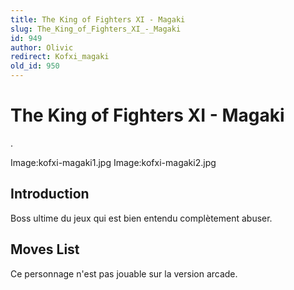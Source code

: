 ```yaml
---
title: The King of Fighters XI - Magaki
slug: The_King_of_Fighters_XI_-_Magaki
id: 949
author: Olivic
redirect: Kofxi_magaki
old_id: 950
---
```


# The King of Fighters XI - Magaki

.

Image:kofxi-magaki1.jpg Image:kofxi-magaki2.jpg

## Introduction

Boss ultime du jeux qui est bien entendu complètement abuser.

## Moves List

Ce personnage n'est pas jouable sur la version arcade.
